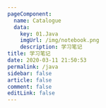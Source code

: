 ```yaml
---
pageComponent: 
  name: Catalogue
  data: 
    key: 01.Java
    imgUrl: /img/notebook.png
    description: 学习笔记
title: 学习笔记
date: 2020-03-11 21:50:53
permalink: /java
sidebar: false
article: false
comment: false
editLink: false
---
```



